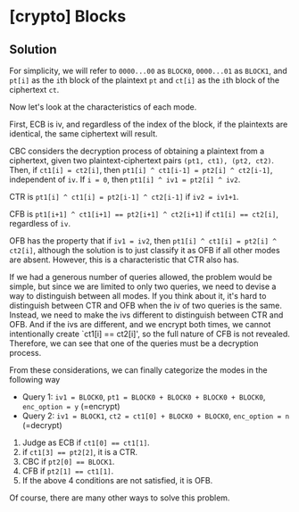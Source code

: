 # [crypto] Blocks

## Solution

For simplicity, we will refer to `0000...00` as `BLOCK0`, `0000...01` as `BLOCK1`, and `pt[i]` as the `i`th block of the plaintext `pt` and `ct[i]` as the `i`th block of the ciphertext `ct`.

Now let's look at the characteristics of each mode.

First, ECB is iv, and regardless of the index of the block, if the plaintexts are identical, the same ciphertext will result.

CBC considers the decryption process of obtaining a plaintext from a ciphertext, given two plaintext-ciphertext pairs `(pt1, ct1), (pt2, ct2)`. Then, if `ct1[i] = ct2[i]`, then `pt1[i] ^ ct1[i-1] = pt2[i] ^ ct2[i-1]`, independent of `iv`. If `i = 0`, then `pt1[i] ^ iv1 = pt2[i] ^ iv2`.

CTR is `pt1[i] ^ ct1[i] = pt2[i-1] ^ ct2[i-1]` if `iv2 = iv1+1`.

CFB is `pt1[i+1] ^ ct1[i+1] == pt2[i+1] ^ ct2[i+1]` if `ct1[i] == ct2[i]`, regardless of `iv`.

OFB has the property that if `iv1 = iv2`, then `pt1[i] ^ ct1[i] = pt2[i] ^ ct2[i]`, although the solution is to just classify it as OFB if all other modes are absent. However, this is a characteristic that CTR also has.

If we had a generous number of queries allowed, the problem would be simple, but since we are limited to only two queries, we need to devise a way to distinguish between all modes. If you think about it, it's hard to distinguish between CTR and OFB when the iv of two queries is the same. Instead, we need to make the ivs different to distinguish between CTR and OFB. And if the ivs are different, and we encrypt both times, we cannot intentionally create `ct1[i] == ct2[i]', so the full nature of CFB is not revealed. Therefore, we can see that one of the queries must be a decryption process.

From these considerations, we can finally categorize the modes in the following way

- Query 1: `iv1 = BLOCK0`, `pt1 = BLOCK0 + BLOCK0 + BLOCK0 + BLOCK0`, `enc_option = y` (=encrypt)
- Query 2: `iv1 = BLOCK1`, `ct2 = ct1[0] + BLOCK0 + BLOCK0`, `enc_option = n` (=decrypt)

1. Judge as ECB if `ct1[0] == ct1[1]`.
2. if `ct1[3] == pt2[2]`, it is a CTR.
3. CBC if `pt2[0] == BLOCK1`.
4. CFB if `pt2[1] == ct1[1]`.
5. If the above 4 conditions are not satisfied, it is OFB.

Of course, there are many other ways to solve this problem.